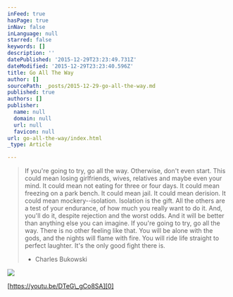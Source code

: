 ```yaml
---
inFeed: true
hasPage: true
inNav: false
inLanguage: null
starred: false
keywords: []
description: ''
datePublished: '2015-12-29T23:23:49.731Z'
dateModified: '2015-12-29T23:23:40.596Z'
title: Go All The Way
author: []
sourcePath: _posts/2015-12-29-go-all-the-way.md
published: true
authors: []
publisher:
  name: null
  domain: null
  url: null
  favicon: null
url: go-all-the-way/index.html
_type: Article

---
```

> If you're going to try, go all the way. Otherwise, don't even start. This could mean losing girlfriends, wives, relatives and maybe even your mind. It could mean not eating for three or four days. It could mean freezing on a park bench. It could mean jail. It could mean derision. It could mean mockery--isolation. Isolation is the gift. All the others are a test of your endurance, of how much you really want to do it. And, you'll do it, despite rejection and the worst odds. And it will be better than anything else you can imagine. If you're going to try, go all the way. There is no other feeling like that. You will be alone with the gods, and the nights will flame with fire. You will ride life straight to perfect laughter. It's the only good fight there is.  
> - Charles Bukowski

![](https://s3-us-west-2.amazonaws.com/the-grid-img/p/cda1e0265e94a43fe2aa989a6d2f9d1710417656.jpg)

[https://youtu.be/DTeG\_gCo8SA][0]

[0]: https://youtu.be/DTeG_gCo8SA